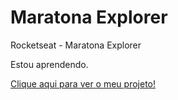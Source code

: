 <h1>Maratona Explorer</h1>
 Rocketseat - Maratona Explorer
 
 Estou aprendendo.
 
 <a href="https://murilorgalvao.github.io/maratona-explorer/">Clique aqui para ver o meu projeto!</a>
 
